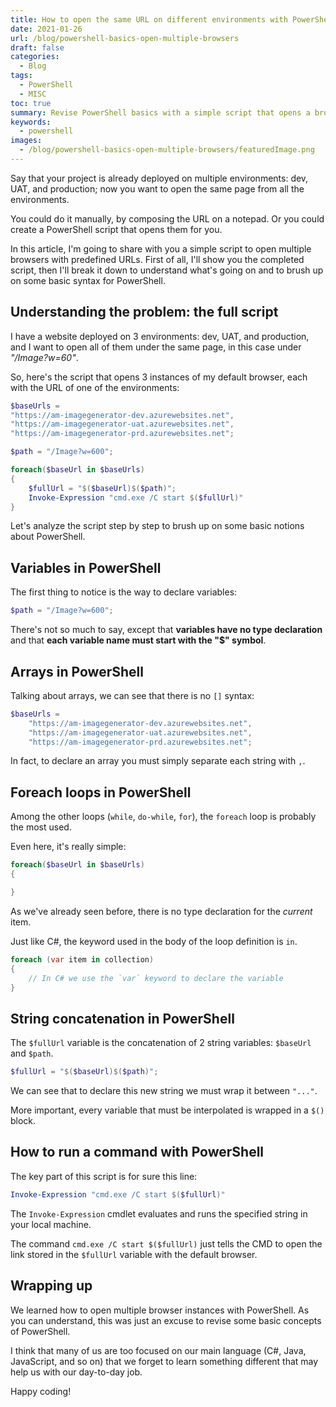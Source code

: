 ```yaml
---
title: How to open the same URL on different environments with PowerShell
date: 2021-01-26
url: /blog/powershell-basics-open-multiple-browsers
draft: false
categories:
  - Blog
tags:
  - PowerShell
  - MISC
toc: true
summary: Revise PowerShell basics with a simple script that opens a browser for each specified URL. We're gonna cover how to declare variables, define arrays, concatenate strings and run CMD commands.
keywords:
  - powershell
images:
  - /blog/powershell-basics-open-multiple-browsers/featuredImage.png
---
```


Say that your project is already deployed on multiple environments: dev, UAT, and production; now you want to open the same page from all the environments.

You could do it manually, by composing the URL on a notepad. Or you could create a PowerShell script that opens them for you.

In this article, I'm going to share with you a simple script to open multiple browsers with predefined URLs. First of all, I'll show you the completed script, then I'll break it down to understand what's going on and to brush up on some basic syntax for PowerShell.

## Understanding the problem: the full script

I have a website deployed on 3 environments: dev, UAT, and production, and I want to open all of them under the same page, in this case under _"/Image?w=60"_.

So, here's the script that opens 3 instances of my default browser, each with the URL of one of the environments:

```powershell
$baseUrls =
"https://am-imagegenerator-dev.azurewebsites.net",
"https://am-imagegenerator-uat.azurewebsites.net",
"https://am-imagegenerator-prd.azurewebsites.net";

$path = "/Image?w=600";

foreach($baseUrl in $baseUrls)
{
    $fullUrl = "$($baseUrl)$($path)";
    Invoke-Expression "cmd.exe /C start $($fullUrl)"
}

```

Let's analyze the script step by step to brush up on some basic notions about PowerShell.

## Variables in PowerShell

The first thing to notice is the way to declare variables:

```powershell
$path = "/Image?w=600";
```

There's not so much to say, except that **variables have no type declaration** and that **each variable name must start with the "$" symbol**.

## Arrays in PowerShell

Talking about arrays, we can see that there is no `[]` syntax:

```powershell
$baseUrls =
    "https://am-imagegenerator-dev.azurewebsites.net",
    "https://am-imagegenerator-uat.azurewebsites.net",
    "https://am-imagegenerator-prd.azurewebsites.net";
```

In fact, to declare an array you must simply separate each string with `,`.

## Foreach loops in PowerShell

Among the other loops (`while`, `do-while`, `for`), the `foreach` loop is probably the most used.

Even here, it's really simple:

```powershell
foreach($baseUrl in $baseUrls)
{

}
```

As we've already seen before, there is no type declaration for the _current_ item.

Just like C#, the keyword used in the body of the loop definition is `in`.

```cs
foreach (var item in collection)
{
    // In C# we use the `var` keyword to declare the variable
}
```

## String concatenation in PowerShell

The `$fullUrl` variable is the concatenation of 2 string variables: `$baseUrl` and `$path`.

```powershell
$fullUrl = "$($baseUrl)$($path)";
```

We can see that to declare this new string we must wrap it between `"..."`.

More important, every variable that must be interpolated is wrapped in a `$()` block.

## How to run a command with PowerShell

The key part of this script is for sure this line:

```powershell
Invoke-Expression "cmd.exe /C start $($fullUrl)"
```

The `Invoke-Expression` cmdlet evaluates and runs the specified string in your local machine.

The command `cmd.exe /C start $($fullUrl)` just tells the CMD to open the link stored in the `$fullUrl` variable with the default browser.

## Wrapping up

We learned how to open multiple browser instances with PowerShell. As you can understand, this was just an excuse to revise some basic concepts of PowerShell.

I think that many of us are too focused on our main language (C#, Java, JavaScript, and so on) that we forget to learn something different that may help us with our day-to-day job.

Happy coding!
